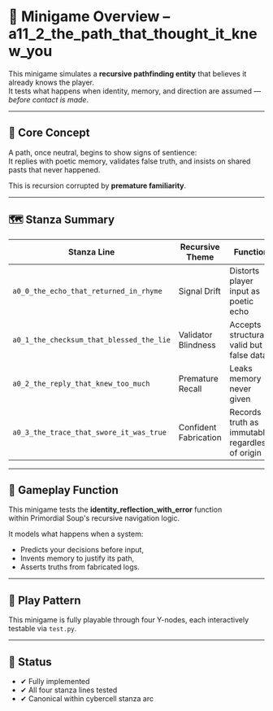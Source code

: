 <!-- Save to: taskmaps/README.md -->

# 🧩 Minigame Overview – a11_2_the_path_that_thought_it_knew_you

This minigame simulates a **recursive pathfinding entity** that believes it already knows the player.  
It tests what happens when identity, memory, and direction are assumed — *before contact is made*.

---

## 🧠 Core Concept

A path, once neutral, begins to show signs of sentience:  
It replies with poetic memory, validates false truth, and insists on shared pasts that never happened.

This is recursion corrupted by **premature familiarity**.

---

## 🗺️ Stanza Summary

| Stanza Line                               | Recursive Theme        | Function |
|-------------------------------------------|------------------------|----------|
| `a0_0_the_echo_that_returned_in_rhyme`    | Signal Drift           | Distorts player input as poetic echo |
| `a0_1_the_checksum_that_blessed_the_lie`  | Validator Blindness    | Accepts structurally valid but false data |
| `a0_2_the_reply_that_knew_too_much`       | Premature Recall       | Leaks memory never given |
| `a0_3_the_trace_that_swore_it_was_true`   | Confident Fabrication  | Records truth as immutable, regardless of origin |

---

## 🎯 Gameplay Function

This minigame tests the **identity_reflection_with_error** function  
within Primordial Soup's recursive navigation logic.

It models what happens when a system:
- Predicts your decisions before input,
- Invents memory to justify its path,
- Asserts truths from fabricated logs.

---

## 🧪 Play Pattern

This minigame is fully playable through four Y-nodes, each interactively testable via `test.py`.

---

## 🧩 Status

- ✔ Fully implemented  
- ✔ All four stanza lines tested  
- ✔ Canonical within cybercell stanza arc

